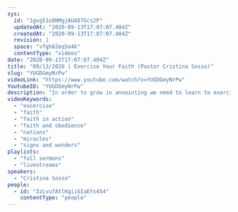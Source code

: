 ```yaml
---
sys:
  id: "1gvg51x8NMgjAUA87Gcs2P"
  updatedAt: "2020-09-13T17:07:07.404Z"
  createdAt: "2020-09-13T17:07:07.404Z"
  revision: 1
  space: "vfgh62eq5a4k"
  contentType: "videos"
date: "2020-09-13T17:07:07.404Z"
title: "09/13/2020 | Exercise Your Faith (Pastor Cristina Sosso)"
slug: "YUGDGmyNrPw"
videoLink: "https://www.youtube.com/watch?v=YUGDGmyNrPw"
YoutubeID: "YUGDGmyNrPw"
description: "In order to grow in annointing we need to learn to exercise our faith and obedience. When exercising you need to increase the weights over time. This is what God does to us in our faith walk. This sermon was delivered by Pastor Cristina Sosso at Freedom Fellowship Church Interntional on September 13, 2020."
videoKeywords:
  - "excercise"
  - "faith"
  - "faith in action"
  - "faith and obedience"
  - "nations"
  - "miracles"
  - "signs and wonders"
playlists:
  - "full sermons"
  - "livestreams"
speakers:
  - "Cristina Sosso"
people:
  - id: "3zLvufAtlKgiiGIaEYs4S4"
    contentType: "people"
---
```

